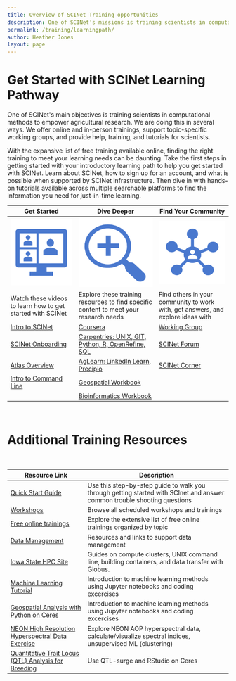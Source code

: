```yaml
---
title: Overview of SCINet Training opportunities
description: One of SCINet's missions is training scientists in computational methods to empower agricultural research.
permalink: /training/learningpath/
author: Heather Jones
layout: page
---
```



# Get Started with SCINet Learning Pathway

One of SCINet's main objectives is training scientists in computational methods to empower agricultural research. We are doing this in several ways. We offer online and in-person trainings, support topic-specific working groups, and provide help, training, and tutorials for scientists.

With the expansive list of free training available online, finding the right training to meet your learning needs can be daunting. Take the first steps in getting started with your introductory learning path to help you get started with SCINet. Learn about SCINet, how to sign up for an account, and what is possible when supported by SCINet infrastructure. Then dive in with hands-on tutorials available across multiple searchable platforms to find the information you need for just-in-time learning.

| Get Started |   Dive Deeper |  Find Your Community |
|---|---|---|
![](/assets/img/Getting_Started.png)  | ![](/assets/img/Dive_Deeper.png)| ![](/assets/img/community.png) |
| Watch these videos to learn how to get started with SCINet |  Explore these training resources to find specific content to meet your research needs |  Find others in your community to work with, get answers, and explore ideas with |
| [Intro to SCINet](https://web.microsoftstream.com/video/9a2b95a3-79e6-4176-b5e6-cfd674c034aa)  | [Coursera](https://scinet.usda.gov/training/coursera) | [Working Group](https://scinet.usda.gov/working-groups) |
| [SCINet Onboarding](https://web.microsoftstream.com/video/bed89bf6-99fc-44f0-9f4a-3e16cd2f2d49) | [Carpentries: UNIX, GIT, Python, R, OpenRefine, SQL](https://scinet.usda.gov/opportunities/events) | [SCINet Forum](https://forum.scinet.usda.gov/) |
| [Atlas Overview](https://scinet.usda.gov/training-archive/2021-10-28-Intro-To-Atlas/)  | [AgLearn: LinkedIn Learn, Precipio](https://scinet.usda.gov/training/free-online-training#aglearn-and-linkedin-learning)| [SCINet Corner](https://forms.gle/7DcBoBvbGcjQDBP38) |
| [Intro to Command Line](https://scinet.usda.gov/training-archive/2021-11-17-command-line-skills/) | [Geospatial Workbook](https://scinet.usda.gov/working-groups/geospatial)|  |
|  | [Bioinformatics Workbook](https://scinet.usda.gov/training/bioinformatics-workbook)|  

<br />

# Additional Training Resources

<br />

| Resource Link |  Description |  
|---|---|
| [Quick Start Guide](https://scinet.usda.gov/guide/quickstart) |   Use this step-by-step guide to walk you through getting started with SCInet and answer common trouble shooting questions | 
| [Workshops](https://scinet.usda.gov/opportunities/events) |  Browse all scheduled workshops and trainings | 
| [Free online trainings](/training/free-online-training) |   Explore the extensive list of free online trainings organized by topic  |
| [Data Management](https://scinet.usda.gov/training/useful-links.html#data-management) |   Resources and links to support data management | 
| [Iowa State HPC Site](https://www.hpc.iastate.edu/guides) |   Guides on compute clusters, UNIX command line, building containers, and data transfer with Globus. | 
| [Machine Learning Tutorial](/tutorials/ARS-UF-machine-learning-training/) |   Introduction to machine learning methods using Jupyter notebooks and coding excercises | 
| [Geospatial Analysis with Python on Ceres](/tutorials/geospatial-analysis-with-python-on-ceres/) |  Introduction to machine learning methods using Jupyter notebooks and coding excercises | 
| [NEON High Resolution Hyperspectral Data Exercise](/tutorials/geospatial-analysis-NEON-hyperspectral/) |  Explore NEON AOP hyperspectral data, calculate/visualize spectral indices, unsupervised ML (clustering)| 
| [Quantitative Trait Locus (QTL) Analysis for Breeding](/tutorials/plant-breeding/) |   Use QTL-surge and RStudio on Ceres| 

<br />
